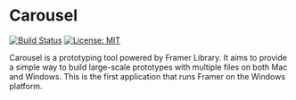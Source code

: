 # Carousel 
[![Build Status](https://travis-ci.org/emilwidlund/carousel.svg?branch=master)](https://travis-ci.org/emilwidlund/carousel)
[![License: MIT](https://img.shields.io/badge/License-MIT-yellow.svg)](https://opensource.org/licenses/MIT)

Carousel is a prototyping tool powered by Framer Library. It aims to provide a simple way to build large-scale prototypes with multiple files on both Mac and Windows.
This is the first application that runs Framer on the Windows platform.
